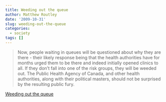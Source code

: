 ```yaml
---
title: Weeding out the queue
author: Matthew Routley
date: '2009-10-31'
slug: weeding-out-the-queue
categories:
  - society
tags: []
---
```


> Now, people waiting in queues will be questioned about why they are there - their likely response being that the health authorities have for months urged them to be there and indeed initially opened clinics to all. If they don&#8217;t fall into one of the risk groups, they will be weeded out. The Public Health Agency of Canada, and other health authorities, along with their political masters, should not be surprised by the resulting public fury.

<a href="http://www.theglobeandmail.com/news/national/weeding-out-the-queue/article1346686/">Weeding out the queue</a>